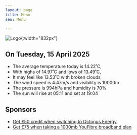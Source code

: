 ```yaml
---
layout: page
title: Menu
seo: Menu

---
```


![Logo](/images/logo.jpg){:width="832px"}

<!-- weather_marker starts -->
## On Tuesday, 15 April 2025

- The average temperature today is 14.22˚C,
- With highs of 14.97˚C and lows of 13.49˚C,
- It may feel like 13.53˚C with broken clouds
- The wind speed is 4.47m/s and visibility is 10000m
- The pressure is 994hPa and humidity is 70%
- The sun will rise at 05:11 and set at 19:04

<!-- weather_marker ends -->

## Sponsors

- [Get £50 credit when switching to Octopus Energy](https://bit.ly/3oD1nnS)
- [Get £75 when taking a 1000mb YouFibre broadband plan](https://aklam.io/91zWhU?)



